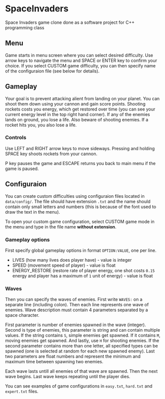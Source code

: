 # SpaceInvaders
Space Invaders game clone done as a software project for C++ programming class

## Menu
Game starts in menu screen where you can select desired difficulty. Use arrow keys to navigate the menu and SPACE or ENTER key to confirm your choice. If you select CUSTOM game difficulty, you can then specify name of the configuraion file (see below for details).

## Gameplay
Your goal is to prevent attacking alient from landing on your planet. You can shoot them down using your cannon and gain score points. Shooting rockets costs you energy, which get restored over time (you can see your current energy level in the top right hand corner). If any of the enemies lands on ground, you lose a life. Also beware of shooting enemies. If a rocket hits you, you also lose a life.

### Controls
Use LEFT and RIGHT arrow keys to move sideways. Pressing and holding SPACE key shoots rockets from your cannon. 

P key pauses the game and ESCAPE returns you back to main menu if the game is paused.

## Configuraion
You can create custom difficulties using configuraion files located in `data/config/`. The file should have extension `.txt` and the name should contain only small letters and numbers (this is because of the font used to draw the text in the menu).

To open your custom game configuration, select CUSTOM game mode in the menu and type in the file name **without extension**.

### Gameplay options
First specify global gameplay options in format `OPTION:VALUE`, one per line.
* LIVES (how many lives does player have) - value is integer
* SPEED (movement speed of player) - value is float
* ENERGY_RESTORE (restore rate of player energy, one shot costs `0.15` energy and player has a maximum of `1` unit of energy) - value is float

### Waves
Then you can specify the waves of enemies. First write `WAVES:` on a separate line (including colon). Then each line represents one wave of enemies. Wave description must contain 4 parameters separated by a space character.

First parameter is number of enemies spawned in the wave (integer). Second is type of enemies, this parameter is string and can contain multiple values. If the string contains `S`, simple enemies get spawned. If it contains `M`, moving enemies get spawned. And lastly, use `H` for shooting enemies. If the second parameter contains more than one letter, all specified types can be spawned (one is selected at random for each new spawned enemy). Last two parameters are float numbers and represent the minimum and maximum time between spawning two enemies.

Each wave lasts untill all enemies of that wave are spawned. Then the next wave begins. Last wave keeps repeating until the player dies.

You can see examples of game configurations in `easy.txt`, `hard.txt` and `expert.txt` files.

